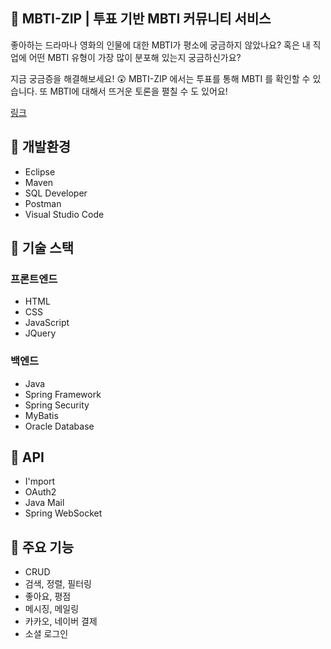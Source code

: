 ## 🕺  MBTI-ZIP | 투표 기반 MBTI 커뮤니티 서비스
좋아하는 드라마나 영화의 인물에 대한 MBTI가 평소에 궁금하지 않았나요?
혹은 내 직업에 어떤 MBTI 유형이 가장 많이 분포해 있는지 궁금하신가요?

지금 궁금증을 해결해보세요! 😲
MBTI-ZIP 에서는 투표를 통해 MBTI 를 확인할 수 있습니다.
또 MBTI에 대해서 뜨거운 토론을 펼칠 수 도 있어요!

<a href="http://www.mbti-zip/me">링크</a>

## 🎈 개발환경
<ul>
  <li>Eclipse</li>
  <li>Maven</li>
  <li>SQL Developer</li>
  <li>Postman</li>
  <li>Visual Studio Code</li>
</ul>

## 🎈 기술 스택
### 프론트엔드
<ul>
  <li>HTML</li>
  <li>CSS</li>
  <li>JavaScript</li>
  <li>JQuery</li>
</ul>
<h3> 백엔드</h3>
<ul>
  <li>Java</li>
  <li>Spring Framework</li>
  <li>Spring Security</li>
  <li>MyBatis</li>
  <li>Oracle Database</li>
</ul>

## 🎈 API
<ul>
  <li>I'mport</li>
  <li>OAuth2</li>
  <li>Java Mail</li>
  <li>Spring WebSocket</li>
</ul>

## 🎈 주요 기능
<ul>
  <li>CRUD</li>
  <li>검색, 정렬, 필터링</li>
  <li>좋아요, 평점</li>
  <li>메시징, 메일링</li>
  <li>카카오, 네이버 결제</li>
  <li>소셜 로그인</li>
</ul>
